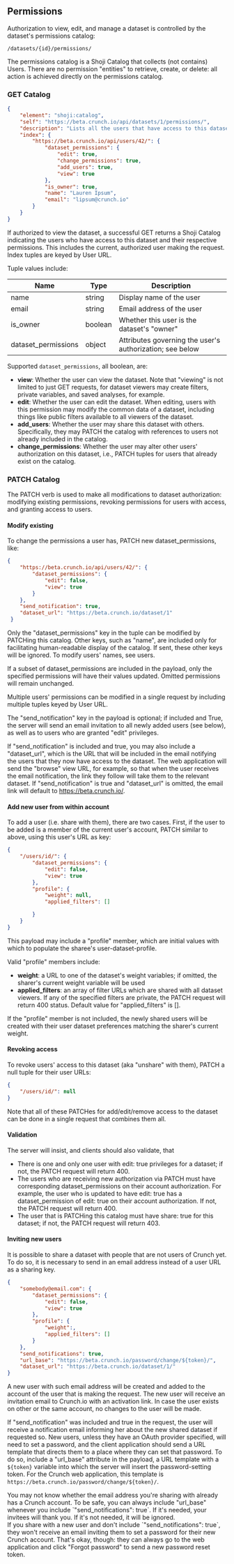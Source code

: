 ## Permissions

Authorization to view, edit, and manage a dataset is controlled by the dataset's permissions catalog:

`/datasets/{id}/permissions/`

The permissions catalog is a Shoji Catalog that collects (not contains) Users. There are no permission "entities" to retrieve, create, or delete: all action is achieved directly on the permissions catalog.

### GET Catalog

```json
{
    "element": "shoji:catalog",
    "self": "https://beta.crunch.io/api/datasets/1/permissions/",
    "description": "Lists all the users that have access to this dataset",
    "index": {
        "https://beta.crunch.io/api/users/42/": {
            "dataset_permissions": {
                "edit": true,
                "change_permissions": true,
                "add_users": true,
                "view": true
            },
            "is_owner": true,
            "name": "Lauren Ipsum",
            "email": "lipsum@crunch.io"
        }
    }
}
```

If authorized to view the dataset, a successful GET returns a Shoji Catalog indicating the users who have access to this dataset and their respective permissions. This includes the current, authorized user making the request. Index tuples are keyed by User URL. 

Tuple values include:

Name | Type | Description
---- | ---- | -----------
name | string | Display name of the user
email | string | Email address of the user
is_owner | boolean | Whether this user is the dataset's "owner"
dataset_permissions | object | Attributes governing the user's authorization; see below

Supported `dataset_permissions`, all boolean, are:

* **view**: Whether the user can view the dataset. Note that "viewing" is not limited to just GET requests, for dataset viewers may create filters, private variables, and saved analyses, for example.
* **edit**: Whether the user can edit the dataset. When editing, users with this permission may modify the common data of a dataset, including things like public filters available to all viewers of the dataset.
* **add_users**: Whether the user may share this dataset with others. Specifically, they may PATCH the catalog with references to users not already included in the catalog.
* **change_permissions**: Whether the user may alter other users' authorization on this dataset, i.e., PATCH tuples for users that already exist on the catalog.

### PATCH Catalog

The PATCH verb is used to make all modifications to dataset authorization: modifying existing permissions, revoking permissions for users with access, and granting access to users. 

#### Modify existing

To change the permissions a user has, PATCH new dataset_permissions, like:

```json
{
    "https://beta.crunch.io/api/users/42/": {
        "dataset_permissions": {
            "edit": false,
            "view": true
        }
    },
    "send_notification": true,
    "dataset_url": "https://beta.crunch.io/dataset/1"
 }
```

Only the "dataset_permissions" key in the tuple can be modified by PATCHing this catalog. Other keys, such as "name", are included only for facilitating human-readable display of the catalog. If sent, these other keys will be ignored. To modify users' names, see users.

If a subset of dataset_permissions are included in the payload, only the specified permissions will have their values updated. Omitted permissions will remain unchanged.

Multiple users' permissions can be modified in a single request by including multiple tuples keyed by User URL. 

The "send_notification" key in the payload is optional; if included and True, the server will send an email invitation to all newly added users (see below), as well as to users who are granted "edit" privileges. 

If "send_notification" is included and true, you may also include a "dataset_url", which is the URL that will be included in the email notifying the users that they now have access to the dataset. The web application will send the "browse" view URL, for example, so that when the user receives the email notification, the link they follow will take them to the relevant dataset. If "send_notification" is true and "dataset_url" is omitted, the email link will default to https://beta.crunch.io/.

#### Add new user from within account

To add a user (i.e. share with them), there are two cases. First, if the user to be added is a member of the current user's account, PATCH similar to above, using this user's URL as key:

```json
{
    "/users/id/": {
        "dataset_permissions": {
            "edit": false,
            "view": true
        },
        "profile": {
            "weight": null, 
            "applied_filters": []

        }
    }
}
```
This payload may include a "profile" member, which are initial values with which to populate the sharee's user-dataset-profile. 

Valid "profile" members include:

* **weight**: a URL to one of the dataset's weight variables; if omitted, the sharer's current weight variable will be used
* **applied_filters**: an array of filter URLs which are shared with all dataset viewers. If any of the specified filters are private, the PATCH request will return 400 status. Default value for "applied_filters" is [].

If the "profile" member is not included, the newly shared users will be created with their user dataset preferences matching the sharer's current weight.

#### Revoking access

To revoke users' access to this dataset (aka "unshare" with them), PATCH a null tuple for their user URLs:

```json
{
    "/users/id/": null
}
```

Note that all of these PATCHes for add/edit/remove access to the dataset can be done in a single request that combines them all. 

#### Validation

The server will insist, and clients should also validate, that

* There is one and only one user with edit: true privileges for a dataset; if not, the PATCH request will return 400.
* The users who are receiving new authorization via PATCH must have corresponding dataset_permissions on their account authorization. For example, the user who is updated to have edit: true has a dataset_permission of edit: true on their account authorization. If not, the PATCH request will return 400.
* The user that is PATCHing this catalog must have share: true for this dataset; if not, the PATCH request will return 403.

#### Inviting new users

It is possible to share a dataset with people that are not users of Crunch yet. To do so, it is necessary to send in an email address instead of a user URL as a sharing key.

```json
{
    "somebody@email.com": {
        "dataset_permissions": {
            "edit": false,
            "view": true
        },
        "profile": {
            "weight":, 
            "applied_filters": []
        }
    },
    "send_notifications": true,
    "url_base": "https://beta.crunch.io/password/change/${token}/",
    "dataset_url": "https://beta.crunch.io/dataset/1/"
}
```

A new user with such email address will be created and added to the account of the user that is making the request. The new user will receive an invitation email to Crunch.io with an activation link. In case the user exists on other or the same account, no changes to the user will be made.

If "send_notification" was included and true in the request, the user will receive a notification email informing her about the new shared dataset if requested so. New users, unless they have an OAuth provider specified, will need to set a password, and the client application should send a URL template that directs them to a place where they can set that password. To do so, include a "url_base" attribute in the payload, a URL template with a `${token}` variable into which the server will insert the password-setting token. For the Crunch web application, this template is `https://beta.crunch.io/password/change/${token}/`.

<aside class="success">
    You may not know whether the email address you're sharing with already has a Crunch account. To be safe, you can always include "url_base" whenever you include `"send_notifications": true`. If it's needed, your invitees will thank you. If it's not needed, it will be ignored.
</aside>

<aside class="notice">
    If you share with a new user and don't include `"send_notifications": true`, they won't receive an email inviting them to set a password for their new Crunch account. That's okay, though: they can always go to the web application and click "Forgot password" to send a new password reset token. 
</aside>